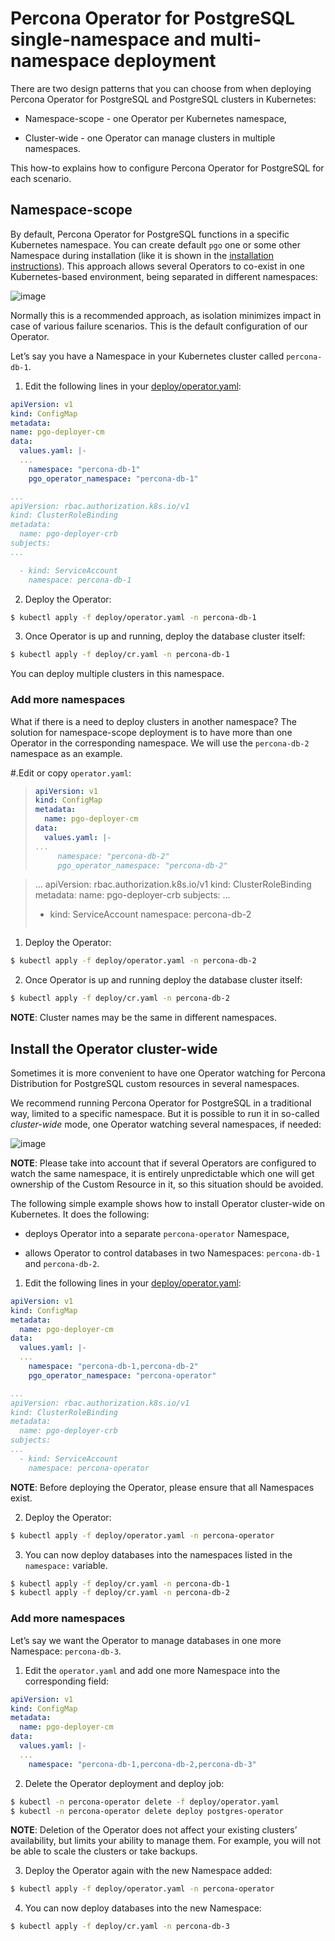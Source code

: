 # Percona Operator for PostgreSQL single-namespace and multi-namespace deployment

There are two design patterns that you can choose from when deploying Percona Operator for PostgreSQL and PostgreSQL clusters in Kubernetes:


* Namespace-scope - one Operator per Kubernetes namespace,


* Cluster-wide - one Operator can manage clusters in multiple namespaces.

This how-to explains how to configure Percona Operator for PostgreSQL for each scenario.

## Namespace-scope

By default, Percona Operator for PostgreSQL functions in a specific Kubernetes namespace. You can
create default `pgo` one or some other Namespace during installation (like it is shown in the
[installation instructions](kubernetes.md#install-kubernetes)).
This approach allows several Operators to co-exist in one
Kubernetes-based environment, being separated in different namespaces:



![image](assets/images/cluster-wide-1.svg)

Normally this is a recommended approach, as isolation minimizes impact in case of various failure scenarios. This is the default configuration of our Operator.

Let’s say you have a Namespace in your Kubernetes cluster called `percona-db-1`.


1. Edit the following lines in your [deploy/operator.yaml](https://github.com/percona/percona-postgresql-operator/blob/v1.2.0/deploy/operator.yaml):

```yaml
apiVersion: v1
kind: ConfigMap
metadata:
name: pgo-deployer-cm
data:
  values.yaml: |-
  ...
    namespace: "percona-db-1"
    pgo_operator_namespace: "percona-db-1"

...
apiVersion: rbac.authorization.k8s.io/v1
kind: ClusterRoleBinding
metadata:
  name: pgo-deployer-crb
subjects:
...

  - kind: ServiceAccount
    namespace: percona-db-1
```


2. Deploy the Operator:

```bash
$ kubectl apply -f deploy/operator.yaml -n percona-db-1
```


3. Once Operator is up and running, deploy the database cluster itself:

```bash
$ kubectl apply -f deploy/cr.yaml -n percona-db-1
```

You can deploy multiple clusters in this namespace.

### Add more namespaces

What if there is a need to deploy clusters in another namespace? The solution for namespace-scope deployment is to have more than one Operator in the corresponding namespace. We will use the `percona-db-2` namespace as an example.

#.Edit or copy `operator.yaml`:

> ```yaml
> apiVersion: v1
> kind: ConfigMap
> metadata:
>   name: pgo-deployer-cm
> data:
>   values.yaml: |-
> ...
>      namespace: "percona-db-2"
>      pgo_operator_namespace: "percona-db-2"

> ...
> apiVersion: rbac.authorization.k8s.io/v1
> kind: ClusterRoleBinding
> metadata:
>   name: pgo-deployer-crb
> subjects:
> ...
>    - kind: ServiceAccount
>     namespace: percona-db-2
> ```


1. Deploy the Operator:

```bash
$ kubectl apply -f deploy/operator.yaml -n percona-db-2
```


2. Once Operator is up and running deploy the database cluster itself:

```bash
$ kubectl apply -f deploy/cr.yaml -n percona-db-2
```

**NOTE**: Cluster names may be the same in different namespaces.

## Install the Operator cluster-wide

Sometimes it is more convenient to have one Operator watching for
Percona Distribution for PostgreSQL custom resources in several namespaces.

We recommend running Percona Operator for PostgreSQL in a traditional way,
limited to a specific namespace. But it is possible to run it in so-called
*cluster-wide* mode, one Operator watching several namespaces, if needed:



![image](assets/images/cluster-wide-2.svg)

**NOTE**: Please take into account that if several Operators are configured to
watch the same namespace, it is entirely unpredictable which one will get
ownership of the Custom Resource in it, so this situation should be avoided.

The following simple example shows how to install Operator cluster-wide on
Kubernetes. It does the following:


* deploys Operator into a separate `percona-operator` Namespace,


* allows Operator to control databases in two Namespaces: `percona-db-1` and `percona-db-2`.


1. Edit the following lines in your [deploy/operator.yaml](https://github.com/percona/percona-postgresql-operator/blob/v1.2.0/deploy/operator.yaml):

```yaml
apiVersion: v1
kind: ConfigMap
metadata:
  name: pgo-deployer-cm
data:
  values.yaml: |-
  ...
    namespace: "percona-db-1,percona-db-2"
    pgo_operator_namespace: "percona-operator"

...
apiVersion: rbac.authorization.k8s.io/v1
kind: ClusterRoleBinding
metadata:
  name: pgo-deployer-crb
subjects:
...
  - kind: ServiceAccount
    namespace: percona-operator
```

**NOTE**: Before deploying the Operator, please ensure that all Namespaces exist.


2. Deploy the Operator:

```bash
$ kubectl apply -f deploy/operator.yaml -n percona-operator
```


3. You can now deploy databases into the namespaces listed in the `namespace:` variable.

```bash
$ kubectl apply -f deploy/cr.yaml -n percona-db-1
$ kubectl apply -f deploy/cr.yaml -n percona-db-2
```

### Add more namespaces

Let’s say we want the Operator to manage databases in one more Namespace: `percona-db-3`.


1. Edit the `operator.yaml` and add one more Namespace into the corresponding field:

```yaml
apiVersion: v1
kind: ConfigMap
metadata:
  name: pgo-deployer-cm
data:
  values.yaml: |-
  ...
    namespace: "percona-db-1,percona-db-2,percona-db-3"
```


2. Delete the Operator deployment and deploy job:

```bash
$ kubectl -n percona-operator delete -f deploy/operator.yaml
$ kubectl -n percona-operator delete deploy postgres-operator
```

**NOTE**: Deletion of the Operator does not affect your existing clusters’ availability, but limits your ability to manage them. For example, you will not be able to scale the clusters or take backups.


3. Deploy the Operator again with the new Namespace added:

```bash
$ kubectl apply -f deploy/operator.yaml -n percona-operator
```


4. You can now deploy databases into the new Namespace:

```bash
$ kubectl apply -f deploy/cr.yaml -n percona-db-3
```
